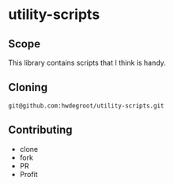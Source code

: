# utility-scripts

## Scope

This library contains scripts that I think is handy.

## Cloning

    git@github.com:hwdegroot/utility-scripts.git

## Contributing

* clone
* fork
* PR
* Profit
